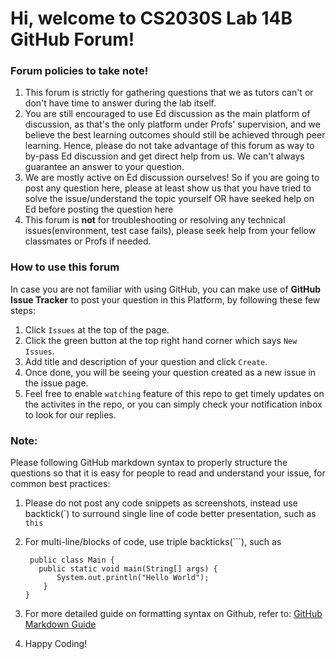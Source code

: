 # Hi, welcome to CS2030S Lab 14B GitHub Forum!

### Forum policies to take note!
1. This forum is strictly for gathering questions that we as tutors can't or don't have time to answer during the lab itself.
2. You are still encouraged to use Ed discussion as the main platform of discussion, as that's the only platform under Profs' supervision, and we believe the best learning outcomes should still be achieved through peer learning. Hence, please do not take advantage of this forum as way to by-pass Ed discussion and get direct help from us. We can't always guarantee an answer to your question.
3. We are mostly active on Ed discussion ourselves! So if you are going to post any question here, please at least show us that you have tried to solve the issue/understand the topic yourself OR have seeked help on Ed before posting the question here
4. This forum is **not** for troubleshooting or resolving any technical issues(environment, test case fails), please seek help from your fellow classmates or Profs if needed.

### How to use this forum
In case you are not familiar with using GitHub, you can make use of **GitHub Issue Tracker** to post your question in this Platform, by following these few steps:
1. Click `Issues` at the top of the page.
2. Click the green button at the top right hand corner which says `New Issues`.
3. Add title and description of your question and click `Create`.
4. Once done, you will be seeing your question created as a new issue in the issue page.
5. Feel free to enable `watching` feature of this repo to get timely updates on the activites in the repo, or you can simply check your notification inbox to look for our replies.

### Note: 
Please following GitHub markdown syntax to properly structure the questions so that it is easy for people to read and understand your issue, for common best practices:
1. Please do not post any code snippets as screenshots, instead use backtick(\`) to surround single line of code better presentation, such as `this`
2. For multi-line/blocks of code, use triple backticks(\`\`\`), such as
   ```
    public class Main {
      public static void main(String[] args) {
          System.out.println("Hello World");
       }
   }
   ```
4. For more detailed guide on formatting syntax on Github, refer to: [GitHub Markdown Guide](https://docs.github.com/en/get-started/writing-on-github/getting-started-with-writing-and-formatting-on-github/basic-writing-and-formatting-syntax)

5. Happy Coding!

